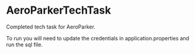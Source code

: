 # AeroParkerTechTask

Completed tech task for AeroParker.

To run you will need to update the credentials in application.properties and run the sql file.
